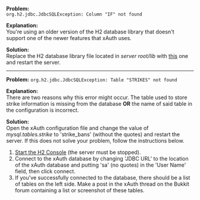 **Problem:**  
`org.h2.jdbc.JdbcSQLException: Column "IF" not found`

**Explanation:**  
You're using an older version of the H2 database library that doesn't support one of the newer features that xAuth uses.

**Solution:**  
Replace the H2 database library file located in _server root/lib_ with [this](http://dl.dropbox.com/u/24661378/Bukkit/lib/h2.jar) one and restart the server.
***
**Problem:**
`org.h2.jdbc.JdbcSQLException: Table "STRIKES" not found`

**Explanation:**  
There are two reasons why this error might occur.  The table used to store strike information is missing from the database **OR** the name of said table in the configuration is incorrect.

**Solution:**  
Open the xAuth configuration file and change the value of _mysql.tables.strike_ to 'strike_bans' (without the quotes) and restart the server.  If this does not solve your problem, follow the instructions below.

1. [Start the H2 Console](http://www.h2database.com/html/tutorial.html#tutorial_starting_h2_console) (the server must be stopped).
2. Connect to the xAuth database by changing 'JDBC URL' to the location of the xAuth database and putting 'sa' (no quotes) in the 'User Name' field, then click connect.
3. If you've successfully connected to the database, there should be a list of tables on the left side.  Make a post in the xAuth thread on the Bukkit forum containing a list or screenshot of these tables.